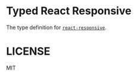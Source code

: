 # Typed React Responsive
The type definition for [`react-responsive`](https://github.com/contra/react-responsive).

# LICENSE
MIT
